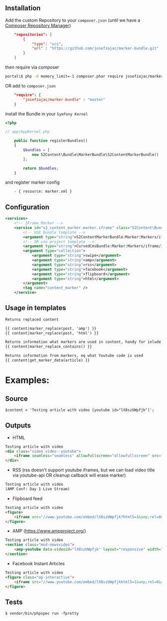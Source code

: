 ## Installation

Add the custom Repository to your `composer.json` (until we have a [Composer Repository Manager](https://getcomposer.org/doc/articles/handling-private-packages-with-satis.md))

```json
    "repositories": [
        {
            "type": "vcs",
            "url" : "https://github.com/josefzajac/marker-bundle.git"
        }
    ]
```

then require via composer
```bash
portal\$ php -d memory_limit=-1 composer.phar require josefzajac/marker-bundle:master -vv
```
OR add to `composer.json`
```json
    "require": {
        "josefzajac/marker-bundle" : "master"
    }
```

install the Bundle in your `Symfony Kernel`

```php
<?php

// app/AppKernel.php

    public function registerBundles()
    {
        $bundles = [
            new S2Content\Bundle\MarkerBundle\S2ContentMarkerBundle()
        ];

        return $bundles;
    }
```

and register marker config

```xml
    - { resource: marker.xml }
```

## Configuration

```xml
<services>
    <!-- IFrame Marker -->
    <service id="s2_content_marker.marker.iframe" class="S2Content\Bundle\MarkerBundle\ContentMarker\IframeMarker">
        <!-- USE bundle template -->
        <argument type="string">S2ContentMarkerBundle:Marker:Markers/iframe/iframe.{{context}}.twig</argument>
        <!-- OR use project template -->
        <argument type="string">CurvedCmsBundle:Marker:Markers/iframe/iframe.{{context}}.twig</argument>
        <argument type="collection">
            <argument type="string">swipe</argument>
            <argument type="string">amp</argument>
            <argument type="string">rss</argument>
            <argument type="string">facebook</argument>
            <argument type="string">flipboard</argument>
            <argument type="string">html</argument>
        </argument>
        <tag name="content_marker" />
    </service>
```

## Usage in templates
```html
Returns replaced content

{{ content|marker_replace(post, 'amp') }}
{{ content|marker_replace(post, 'html') }}

Returns information what markers are used in content, handy for inlude eq. youtube.js only if needed
{{ content|marker_replace_contains() }}

Returns information from markers, eq what Youtube code is used
{{ content|get_marker_data(article) }}

```

# Examples:
## Source
```html
$content = 'Testing article with video [youtube id="lX8szUWpfjk"]';
```

## Outputs
- HTML
```html
Testing article with video
<div class="video video--youtube">
    <iframe seamless="seamless" allowfullscreen="allowfullscreen" src="//www.youtube.com/embed/lX8szUWpfjkhtml5=1&amp;rel=0&amp;hd=1&amp;quality=hd720&amp;fs=1"></iframe>
</div>
```
- RSS (rss doesn't support youtube iframes, but we can load video title via youtube-api OR cleanup callback will erase marker)
```html
Testing article with video
(AMP Conf: Day 1 Live Stream)
```
- Flipboard feed
```html
Testing article with video
<figure>
    <iframe src="//www.youtube.com/embed/lX8szUWpfjk?html5=1&amp;rel=0&amp;hd=1&amp;quality=hd720&amp;fs=1"></iframe>
</figure>
```
- AMP (https://www.ampproject.org/)
```html
Testing article with video
<section class="mod-newsvideo">
    <amp-youtube data-videoid="lX8szUWpfjk" layout="responsive" width="480" height="270"></amp-youtube>
</section>
```
- Facebook Instant Articles
```html
Testing article with video
<figure class="op-interactive">
    <iframe src="//www.youtube.com/embed/lX8szUWpfjkhtml5=1&amp;rel=0&amp;hd=1&amp;quality=hd720&amp;fs=1" width="560" height="315"></iframe>
</figure>
```



## Tests

`$ vendor/bin/phpspec run -fpretty`
